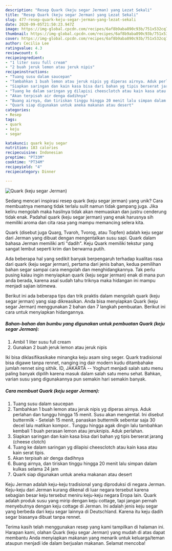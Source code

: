 ```yaml
---
description: "Resep Quark (keju segar Jerman) yang Lezat Sekali"
title: "Resep Quark (keju segar Jerman) yang Lezat Sekali"
slug: 477-resep-quark-keju-segar-jerman-yang-lezat-sekali
date: 2020-09-05T21:50:23.947Z
image: https://img-global.cpcdn.com/recipes/6af8b9aba890c93b/751x532cq70/quark-keju-segar-jerman-foto-resep-utama.jpg
thumbnail: https://img-global.cpcdn.com/recipes/6af8b9aba890c93b/751x532cq70/quark-keju-segar-jerman-foto-resep-utama.jpg
cover: https://img-global.cpcdn.com/recipes/6af8b9aba890c93b/751x532cq70/quark-keju-segar-jerman-foto-resep-utama.jpg
author: Cecilia Lee
ratingvalue: 4.3
reviewcount: 6
recipeingredient:
- "1 liter susu full cream"
- "2 buah jeruk lemon atau jeruk nipis"
recipeinstructions:
- "Tuang susu dalam saucepan"
- "Tambahkan 1 buah lemon atau jeruk nipis yg diperas airnya. Aduk perlahan dan tunggu hingga 15 menit. Susu akan mengental. Ini disebut buttermilk Setelah 15 menit, panaskan buttermilk sebentar saja 30 decel lalu matikan kompor.. Tunggu hingga agak dingin lalu tambahkan kembali 1 buah perasan lemon atau jeruknipis. Aduk perlahan."
- "Siapkan saringan dan kain kasa bisa dari bahan yg tipis berserat jarang (cheese clotch)"
- "Tuang ke dalam saringan yg dilapisi cheesclotch atau kain kasa atau kain serat tipis."
- "Akan terpisah air denga dadihnya"
- "Buang airnya, dan tiriskan tinggu hingga 20 menit lalu simpan dalam kulkas selama 24 jam"
- "Quark siap digunakan untuk aneka makanan atau desert"
categories:
- Resep
tags:
- quark
- keju
- segar

katakunci: quark keju segar 
nutrition: 183 calories
recipecuisine: Indonesian
preptime: "PT33M"
cooktime: "PT34M"
recipeyield: "4"
recipecategory: Dinner

---
```



![Quark (keju segar Jerman)](https://img-global.cpcdn.com/recipes/6af8b9aba890c93b/751x532cq70/quark-keju-segar-jerman-foto-resep-utama.jpg)

Sedang mencari inspirasi resep quark (keju segar jerman) yang unik? Cara membuatnya memang tidak terlalu sulit namun tidak gampang juga. Jika keliru mengolah maka hasilnya tidak akan memuaskan dan justru cenderung tidak enak. Padahal quark (keju segar jerman) yang enak harusnya sih memiliki aroma dan cita rasa yang mampu memancing selera kita.

Quark (disebut juga Quarg, Tvaroh, Tvorog, atau Topfen) adalah keju segar dari Jerman yang dibuat dengan mengentalkan susu sapi. Quark dalam bahasa Jerman memiliki arti &#34;dadih&#34;. Keju Quark memiliki tekstur yang sangat lembut seperti krim dan berwarna putih.

Ada beberapa hal yang sedikit banyak berpengaruh terhadap kualitas rasa dari quark (keju segar jerman), pertama dari jenis bahan, kedua pemilihan bahan segar sampai cara mengolah dan menghidangkannya. Tak perlu pusing kalau ingin menyiapkan quark (keju segar jerman) enak di mana pun anda berada, karena asal sudah tahu triknya maka hidangan ini mampu menjadi sajian istimewa.


Berikut ini ada beberapa tips dan trik praktis dalam mengolah quark (keju segar jerman) yang siap dikreasikan. Anda bisa menyiapkan Quark (keju segar Jerman) menggunakan 2 bahan dan 7 langkah pembuatan. Berikut ini cara untuk menyiapkan hidangannya.

<!--inarticleads1-->

##### Bahan-bahan dan bumbu yang digunakan untuk pembuatan Quark (keju segar Jerman):

1. Ambil 1 liter susu full cream
1. Gunakan 2 buah jeruk lemon atau jeruk nipis


Iki bisa diklasifikasikake minangka keju asam sing seger. Quark tradisional bisa digawe tanpa rennet, nanging ing dair modern kudu ditambahake jumlah rennet sing sithik. ID, JAKARTA -- Yoghurt menjadi salah satu menu paling banyak dipilih karena masuk dalam salah satu menu sehat. Bahkan, varian susu yang digunakannya pun semakin hari semakin banyak. 

<!--inarticleads2-->

##### Cara membuat Quark (keju segar Jerman):

1. Tuang susu dalam saucepan
1. Tambahkan 1 buah lemon atau jeruk nipis yg diperas airnya. Aduk perlahan dan tunggu hingga 15 menit. Susu akan mengental. Ini disebut buttermilk - Setelah 15 menit, panaskan buttermilk sebentar saja 30 decel lalu matikan kompor.. Tunggu hingga agak dingin lalu tambahkan kembali 1 buah perasan lemon atau jeruknipis. Aduk perlahan.
1. Siapkan saringan dan kain kasa bisa dari bahan yg tipis berserat jarang (cheese clotch)
1. Tuang ke dalam saringan yg dilapisi cheesclotch atau kain kasa atau kain serat tipis.
1. Akan terpisah air denga dadihnya
1. Buang airnya, dan tiriskan tinggu hingga 20 menit lalu simpan dalam kulkas selama 24 jam
1. Quark siap digunakan untuk aneka makanan atau desert


Keju Jerman adalah keju-keju tradisional yang diproduksi di negara Jerman. Keju-keju dari Jerman kurang dikenal di luar negara tersebut karena sebagian besar keju tersebut meniru keju-keju negara Eropa lain. Quark adalah produk susu yang mirip dengan keju cottage, tapi jangan pernah menyebutnya dengan keju cottage di Jerman. Ini adalah jenis keju segar yang berbeda dari keju segar lainnya di Deutschland. Karena itu keju dadih segar biasanya dibuat tanpa rennet. 

Terima kasih telah menggunakan resep yang kami tampilkan di halaman ini. Harapan kami, olahan Quark (keju segar Jerman) yang mudah di atas dapat membantu Anda menyiapkan makanan yang menarik untuk keluarga/teman ataupun menjadi ide dalam berjualan makanan. Selamat mencoba!
